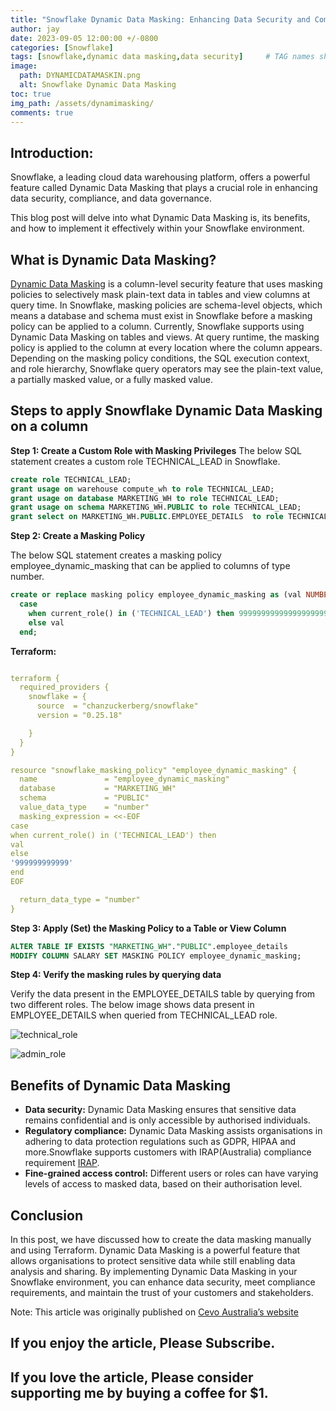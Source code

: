 ```yaml
---
title: "Snowflake Dynamic Data Masking: Enhancing Data Security and Compliance"
author: jay
date: 2023-09-05 12:00:00 +/-0800
categories: [Snowflake]
tags: [snowflake,dynamic data masking,data security]     # TAG names should always be lowercase
image:
  path: DYNAMICDATAMASKIN.png
  alt: Snowflake Dynamic Data Masking
toc: true
img_path: /assets/dynamimasking/
comments: true
---
```


<!-- Google tag (gtag.js) -->
<script async src="https://www.googletagmanager.com/gtag/js?id=G-56G57XP8PY"></script>
<script>
  window.dataLayer = window.dataLayer || [];
  function gtag(){dataLayer.push(arguments);}
  gtag('js', new Date());

  gtag('config', 'G-56G57XP8PY');
</script>

## Introduction:
Snowflake, a leading cloud data warehousing platform, offers a powerful feature called Dynamic Data Masking that plays a crucial role in enhancing data security, compliance, and data governance. 

This blog post will delve into what Dynamic Data Masking is, its benefits, and how to implement it effectively within your Snowflake environment.

## What is Dynamic Data Masking?
[Dynamic Data Masking](https://docs.snowflake.com/en/user-guide/security-column-ddm-intro) is a column-level security feature that uses masking policies to selectively mask plain-text data in tables and view columns at query time.
In Snowflake, masking policies are schema-level objects, which means a database and schema must exist in Snowflake before a masking policy can be applied to a column. Currently, Snowflake supports using Dynamic Data Masking on tables and views.
At query runtime, the masking policy is applied to the column at every location where the column appears. Depending on the masking policy conditions, the SQL execution context, and role hierarchy, Snowflake query operators may see the plain-text value, a partially masked value, or a fully masked value.

## Steps to apply Snowflake Dynamic Data Masking on a column

**Step 1: Create a Custom Role with Masking Privileges**
The below SQL statement creates a custom role TECHNICAL_LEAD in Snowflake.

```sql
create role TECHNICAL_LEAD;
grant usage on warehouse compute_wh to role TECHNICAL_LEAD;
grant usage on database MARKETING_WH to role TECHNICAL_LEAD;
grant usage on schema MARKETING_WH.PUBLIC to role TECHNICAL_LEAD;
grant select on MARKETING_WH.PUBLIC.EMPLOYEE_DETAILS  to role TECHNICAL_LEAD;

```

**Step 2: Create a Masking Policy**

The below SQL statement creates a masking policy employee_dynamic_masking that can be applied to columns of type number.

```sql
create or replace masking policy employee_dynamic_masking as (val NUMBER) returns number ->
  case
    when current_role() in ('TECHNICAL_LEAD') then 99999999999999999999
    else val
  end;

```

**Terraform:**

```yaml

terraform {
  required_providers {
    snowflake = {
      source  = "chanzuckerberg/snowflake"
      version = "0.25.18"

    }
  }
}

resource "snowflake_masking_policy" "employee_dynamic_masking" {
  name               = "employee_dynamic_masking"
  database           = "MARKETING_WH"
  schema             = "PUBLIC"
  value_data_type    = "number"
  masking_expression = <<-EOF
case
when current_role() in ('TECHNICAL_LEAD') then
val
else
'999999999999'
end
EOF

  return_data_type = "number"
}

```

**Step 3: Apply (Set) the Masking Policy to a Table or View Column**

```sql
ALTER TABLE IF EXISTS "MARKETING_WH"."PUBLIC".employee_details
MODIFY COLUMN SALARY SET MASKING POLICY employee_dynamic_masking;

```


**Step 4: Verify the masking rules by querying data**

Verify the data present in the EMPLOYEE_DETAILS table by querying from two different roles.
The below image shows data present in EMPLOYEE_DETAILS when queried from TECHNICAL_LEAD role.


![technical_role](techincal_role.png)

![admin_role](admin_role.png)




## Benefits of Dynamic Data Masking

- **Data security:** Dynamic Data Masking ensures that sensitive data remains confidential and is only accessible by authorised individuals.
- **Regulatory compliance:** Dynamic Data Masking assists organisations in adhering to data protection regulations such as GDPR, HIPAA and more.Snowflake supports customers with IRAP(Australia) compliance requirement [IRAP](https://docs.snowflake.com/en/user-guide/cert-irap).
- **Fine-grained access control:** Different users or roles can have varying levels of access to masked data, based on their authorisation level.

## Conclusion
In this post, we have discussed how to create the data masking manually and using Terraform. Dynamic Data Masking is a powerful feature that allows organisations to protect sensitive data while still enabling data analysis and sharing. By implementing Dynamic Data Masking in your Snowflake environment, you can enhance data security, meet compliance requirements, and maintain the trust of your customers and stakeholders.


Note: This article was originally published on [ Cevo Australia’s website ](https://cevo.com.au/post/snowflake-dynamic-data-masking-enhancing-data-security-and-compliance/)

## If you enjoy the article, Please Subscribe.
## If you love the article, Please consider supporting me by buying a coffee for $1.


<script type="text/javascript" src="https://cdnjs.buymeacoffee.com/1.0.0/button.prod.min.js" data-name="bmc-button" data-slug="jayaananth" data-color="#FFDD00" data-emoji="☕"  data-font="Cookie" data-text="Buy me a coffee @ 1$" data-outline-color="#000000" data-font-color="#000000" data-coffee-color="#ffffff" ></script>


<script async src="https://pagead2.googlesyndication.com/pagead/js/adsbygoogle.js?client=ca-pub-4606733459883553"
     crossorigin="anonymous"></script>